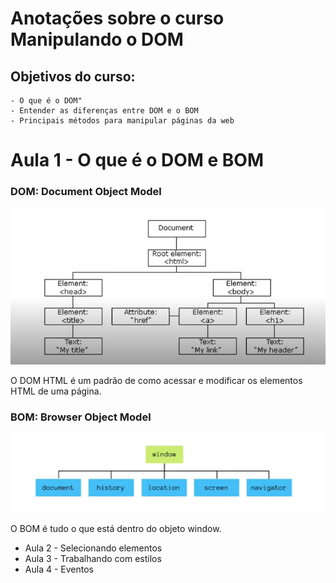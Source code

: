 # Anotações sobre o curso Manipulando o DOM

## Objetivos do curso:

```
- O que é o DOM"
- Entender as diferenças entre DOM e o BOM
- Principais métodos para manipular páginas da web
```

# Aula 1 - O que é o DOM e BOM

### DOM: Document Object Model

![D.O.M](https://github.com/CarvalhoNathan/DOM/blob/main/DOM.png)

O DOM HTML é um padrão de como acessar e modificar os elementos HTML de uma página.

### BOM: Browser Object Model

![B.O.M](https://github.com/CarvalhoNathan/DOM/blob/main/BOM.png)

O BOM é tudo o que está dentro do objeto window.

- Aula 2 - Selecionando elementos
- Aula 3 - Trabalhando com estilos
- Aula 4 - Eventos
